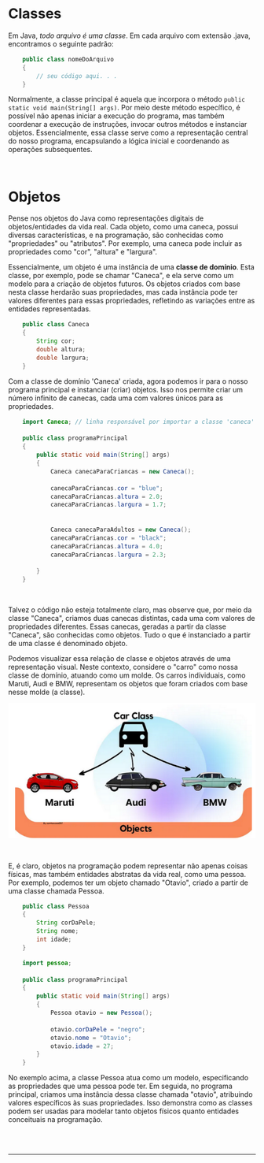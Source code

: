 # Classes
Em Java, _todo arquivo é uma classe_. Em cada arquivo com extensão .java, encontramos o seguinte padrão:

```java
    public class nomeDoArquivo
    {
        // seu código aqui. . . 
    }
```

Normalmente, a classe principal é aquela que incorpora o método `public static void main(String[] args)`. 
Por meio deste método específico, é possível não apenas iniciar a execução do programa, mas também coordenar a 
execução de instruções, invocar outros métodos e instanciar objetos. Essencialmente, essa classe serve como a 
representação central do nosso programa, encapsulando a lógica inicial e coordenando as operações subsequentes.

<br>

# Objetos
Pense nos objetos do Java como representações digitais de objetos/entidades da vida real. 
Cada objeto, como uma caneca, possui diversas características, e na programação, são conhecidas como "propriedades" ou "atributos". 
Por exemplo, uma caneca pode incluir as propriedades como "cor", "altura" e "largura".

Essencialmente, um objeto é uma instância de uma __classe de domínio__. Esta classe, por exemplo, pode se chamar "Caneca", 
e ela serve como um modelo para a criação de objetos futuros. Os objetos criados com base nesta classe herdarão suas 
propriedades, mas cada instância pode ter valores diferentes para essas propriedades, refletindo as variações entre as 
entidades representadas.
```java
    public class Caneca
    {
        String cor;
        double altura; 
        double largura;
    }
```

Com a classe de domínio 'Caneca' criada, agora podemos ir para o nosso programa principal e instanciar (criar) objetos. 
Isso nos permite criar um número infinito de canecas, cada uma com valores únicos para as propriedades.

```java
    import Caneca; // linha responsável por importar a classe 'caneca' para o nosso arquivo "programaPrincipal". Sem este import, não podemos usar este classe.

    public class programaPrincipal
    {
        public static void main(String[] args) 
        {
            Caneca canecaParaCriancas = new Caneca();  
            
            canecaParaCriancas.cor = "blue"; 
            canecaParaCriancas.altura = 2.0;
            canecaParaCriancas.largura = 1.7;


            Caneca canecaParaAdultos = new Caneca();
            canecaParaCriancas.cor = "black";
            canecaParaCriancas.altura = 4.0;
            canecaParaCriancas.largura = 2.3;

        }
    }
```

<br>

Talvez o código não esteja totalmente claro, mas observe que, por meio da classe "Caneca", criamos duas canecas distintas, 
cada uma com valores de propriedades diferentes. Essas canecas, geradas a partir da classe "Caneca", são conhecidas como 
objetos. Tudo o que é instanciado a partir de uma classe é denominado objeto.

Podemos visualizar essa relação de classe e objetos através de uma representação visual. Neste contexto, considere o 
"carro" como nossa classe de domínio, atuando como um molde. Os carros individuais, como Maruti, Audi e BMW, representam os objetos 
que foram criados com base nesse molde (a classe).

![classAndObjects](../../../others/classAndObjects.png)

<br>


E, é claro, objetos na programação podem representar não apenas coisas físicas, mas também entidades abstratas da 
vida real, como uma pessoa. Por exemplo, podemos ter um objeto chamado "Otavio", criado a partir de uma classe chamada Pessoa. 

```java
    public class Pessoa
    {
        String corDaPele;
        String nome; 
        int idade;
    }
```
```java
    import pessoa; 

    public class programaPrincipal
    {
        public static void main(String[] args) 
        {
            Pessoa otavio = new Pessoa();  
            
            otavio.corDaPele = "negro";
            otavio.nome = "Otavio";
            otavio.idade = 27; 
        }
    }
```
No exemplo acima, a classe Pessoa atua como um modelo, especificando as propriedades que uma pessoa pode ter. 
Em seguida, no programa principal, criamos uma instância dessa classe chamada "otavio", atribuindo valores específicos 
às suas propriedades. Isso demonstra como as classes podem ser usadas para modelar tanto objetos físicos quanto 
entidades conceituais na programação.

<br>
<br>

____________________________________

#   

